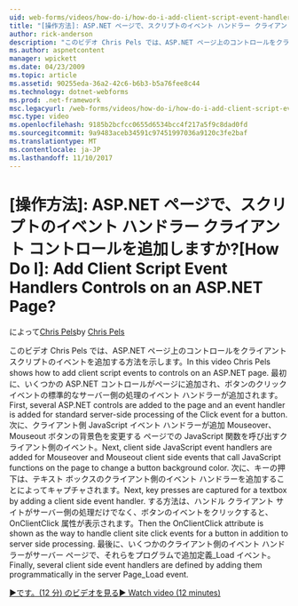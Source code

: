 ```yaml
---
uid: web-forms/videos/how-do-i/how-do-i-add-client-script-event-handlers-controls-on-an-aspnet-page
title: "[操作方法]: ASP.NET ページで、スクリプトのイベント ハンドラー クライアント コントロールを追加しますか? | Microsoft Docs"
author: rick-anderson
description: "このビデオ Chris Pels では、ASP.NET ページ上のコントロールをクライアント スクリプトのイベントを追加する方法を示します。 最初に、いくつかの ASP.NET コントロール、ページ、および e に追加しています."
ms.author: aspnetcontent
manager: wpickett
ms.date: 04/23/2009
ms.topic: article
ms.assetid: 90255eda-36a2-42c6-b6b3-b5a76fee8c44
ms.technology: dotnet-webforms
ms.prod: .net-framework
msc.legacyurl: /web-forms/videos/how-do-i/how-do-i-add-client-script-event-handlers-controls-on-an-aspnet-page
msc.type: video
ms.openlocfilehash: 9185b2bcfcc0655d6534bcc4f217a5f9c8dad0fd
ms.sourcegitcommit: 9a9483aceb34591c97451997036a9120c3fe2baf
ms.translationtype: MT
ms.contentlocale: ja-JP
ms.lasthandoff: 11/10/2017
---
```

<a name="how-do-i-add-client-script-event-handlers-controls-on-an-aspnet-page"></a><span data-ttu-id="c7950-105">[操作方法]: ASP.NET ページで、スクリプトのイベント ハンドラー クライアント コントロールを追加しますか?</span><span class="sxs-lookup"><span data-stu-id="c7950-105">[How Do I]: Add Client Script Event Handlers Controls on an ASP.NET Page?</span></span>
====================
<span data-ttu-id="c7950-106">によって[Chris Pels](https://twitter.com/chrispels)</span><span class="sxs-lookup"><span data-stu-id="c7950-106">by [Chris Pels](https://twitter.com/chrispels)</span></span>

<span data-ttu-id="c7950-107">このビデオ Chris Pels では、ASP.NET ページ上のコントロールをクライアント スクリプトのイベントを追加する方法を示します。</span><span class="sxs-lookup"><span data-stu-id="c7950-107">In this video Chris Pels shows how to add client script events to controls on an ASP.NET page.</span></span> <span data-ttu-id="c7950-108">最初に、いくつかの ASP.NET コントロールがページに追加され、ボタンのクリック イベントの標準的なサーバー側の処理のイベント ハンドラーが追加されます。</span><span class="sxs-lookup"><span data-stu-id="c7950-108">First, several ASP.NET controls are added to the page and an event handler is added for standard server-side processing of the Click event for a button.</span></span> <span data-ttu-id="c7950-109">次に、クライアント側 JavaScript イベント ハンドラーが追加 Mouseover、Mouseout ボタンの背景色を変更する ページでの JavaScript 関数を呼び出すクライアント側のイベント。</span><span class="sxs-lookup"><span data-stu-id="c7950-109">Next, client side JavaScript event handlers are added for Mouseover and Mouseout client side events that call JavaScript functions on the page to change a button background color.</span></span> <span data-ttu-id="c7950-110">次に、キーの押下は、テキスト ボックスのクライアント側のイベント ハンドラーを追加することによってキャプチャされます。</span><span class="sxs-lookup"><span data-stu-id="c7950-110">Next, key presses are captured for a textbox by adding a client side event handler.</span></span> <span data-ttu-id="c7950-111">する方法は、ハンドル クライアント サイトがサーバー側の処理だけでなく、ボタンのイベントをクリックすると、OnClientClick 属性が表示されます。</span><span class="sxs-lookup"><span data-stu-id="c7950-111">Then the OnClientClick attribute is shown as the way to handle client site click events for a button in addition to server side processing.</span></span> <span data-ttu-id="c7950-112">最後に、いくつかのクライアント側のイベント ハンドラーがサーバー ページで、それらをプログラムで追加定義\_Load イベント。</span><span class="sxs-lookup"><span data-stu-id="c7950-112">Finally, several client side event handlers are defined by adding them programmatically in the server Page\_Load event.</span></span>

[<span data-ttu-id="c7950-113">&#9654;です。(12 分) のビデオを見る</span><span class="sxs-lookup"><span data-stu-id="c7950-113">&#9654; Watch video (12 minutes)</span></span>](https://channel9.msdn.com/Blogs/ASP-NET-Site-Videos/how-do-i-add-client-script-event-handlers-controls-on-an-aspnet-page)
